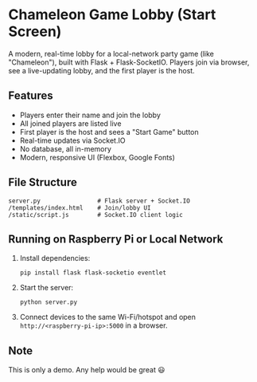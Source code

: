 # Chameleon Game Lobby (Start Screen)

A modern, real-time lobby for a local-network party game (like "Chameleon"), built with Flask + Flask-SocketIO. Players join via browser, see a live-updating lobby, and the first player is the host.

## Features
- Players enter their name and join the lobby
- All joined players are listed live
- First player is the host and sees a "Start Game" button
- Real-time updates via Socket.IO
- No database, all in-memory
- Modern, responsive UI (Flexbox, Google Fonts)

## File Structure
```
server.py                # Flask server + Socket.IO
/templates/index.html    # Join/lobby UI
/static/script.js        # Socket.IO client logic
```

## Running on Raspberry Pi or Local Network
1. Install dependencies:
   ```
   pip install flask flask-socketio eventlet
   ```
2. Start the server:
   ```
   python server.py
   ```
3. Connect devices to the same Wi-Fi/hotspot and open `http://<raspberry-pi-ip>:5000` in a browser.

## Note
This is only a demo. Any help would be great 😃 
